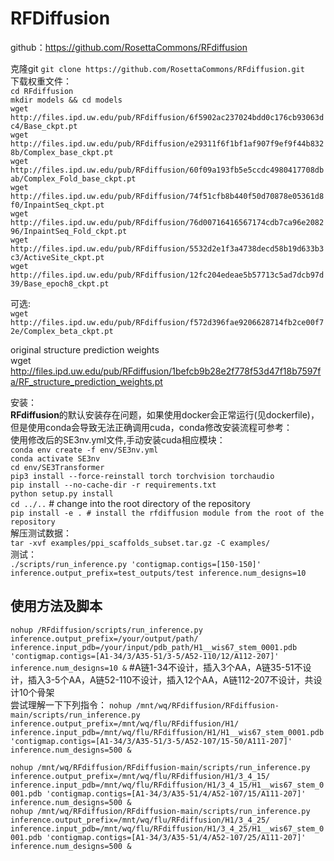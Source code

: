 # RFDiffusion  

github：https://github.com/RosettaCommons/RFdiffusion  

克隆git 
`git clone https://github.com/RosettaCommons/RFdiffusion.git`  
下载权重文件：  
`cd RFdiffusion`  
`mkdir models && cd models`  
`wget http://files.ipd.uw.edu/pub/RFdiffusion/6f5902ac237024bdd0c176cb93063dc4/Base_ckpt.pt`  
`wget http://files.ipd.uw.edu/pub/RFdiffusion/e29311f6f1bf1af907f9ef9f44b8328b/Complex_base_ckpt.pt`  
`wget http://files.ipd.uw.edu/pub/RFdiffusion/60f09a193fb5e5ccdc4980417708dbab/Complex_Fold_base_ckpt.pt`  
`wget http://files.ipd.uw.edu/pub/RFdiffusion/74f51cfb8b440f50d70878e05361d8f0/InpaintSeq_ckpt.pt`  
`wget http://files.ipd.uw.edu/pub/RFdiffusion/76d00716416567174cdb7ca96e208296/InpaintSeq_Fold_ckpt.pt`  
`wget http://files.ipd.uw.edu/pub/RFdiffusion/5532d2e1f3a4738decd58b19d633b3c3/ActiveSite_ckpt.pt`  
`wget http://files.ipd.uw.edu/pub/RFdiffusion/12fc204edeae5b57713c5ad7dcb97d39/Base_epoch8_ckpt.pt`  

可选:  
`wget http://files.ipd.uw.edu/pub/RFdiffusion/f572d396fae9206628714fb2ce00f72e/Complex_beta_ckpt.pt`  

original structure prediction weights  
wget http://files.ipd.uw.edu/pub/RFdiffusion/1befcb9b28e2f778f53d47f18b7597fa/RF_structure_prediction_weights.pt

安装：  
**RFdiffusion**的默认安装存在问题，如果使用docker会正常运行(见dockerfile)，但是使用conda会导致无法正确调用cuda，conda修改安装流程可参考：  
使用修改后的SE3nv.yml文件,手动安装cuda相应模块：  
`conda env create -f env/SE3nv.yml`  
`conda activate SE3nv`  
`cd env/SE3Transformer`  
`pip3 install --force-reinstall torch torchvision torchaudio`  
`pip install --no-cache-dir -r requirements.txt`  
`python setup.py install`  
`cd ../..` # change into the root directory of the repository  
`pip install -e . # install the rfdiffusion module from the root of the repository`  
解压测试数据：  
`tar -xvf examples/ppi_scaffolds_subset.tar.gz -C examples/`  
测试：  
`./scripts/run_inference.py 'contigmap.contigs=[150-150]' inference.output_prefix=test_outputs/test inference.num_designs=10`

## 使用方法及脚本  

`nohup /RFdiffusion/scripts/run_inference.py inference.output_prefix=/your/output/path/ inference.input_pdb=/your/input/pdb_path/H1__wis67_stem_0001.pdb 'contigmap.contigs=[A1-34/3/A35-51/3-5/A52-110/12/A112-207]' inference.num_designs=10 &` #A链1-34不设计，插入3个AA，A链35-51不设计，插入3-5个AA，A链52-110不设计，插入12个AA，A链112-207不设计，共设计10个骨架  
尝试理解一下下列指令：
`nohup /mnt/wq/RFdiffusion/RFdiffusion-main/scripts/run_inference.py inference.output_prefix=/mnt/wq/flu/RFdiffusion/H1/ inference.input_pdb=/mnt/wq/flu/RFdiffusion/H1/H1__wis67_stem_0001.pdb 'contigmap.contigs=[A1-34/3/A35-51/3-5/A52-107/15-50/A111-207]' inference.num_designs=500 &`  

`nohup /mnt/wq/RFdiffusion/RFdiffusion-main/scripts/run_inference.py inference.output_prefix=/mnt/wq/flu/RFdiffusion/H1/3_4_15/ inference.input_pdb=/mnt/wq/flu/RFdiffusion/H1/3_4_15/H1__wis67_stem_0001.pdb 'contigmap.contigs=[A1-34/3/A35-51/4/A52-107/15/A111-207]' inference.num_designs=500 &`  
`nohup /mnt/wq/RFdiffusion/RFdiffusion-main/scripts/run_inference.py inference.output_prefix=/mnt/wq/flu/RFdiffusion/H1/3_4_25/ inference.input_pdb=/mnt/wq/flu/RFdiffusion/H1/3_4_25/H1__wis67_stem_0001.pdb 'contigmap.contigs=[A1-34/3/A35-51/4/A52-107/25/A111-207]' inference.num_designs=500 &`  













